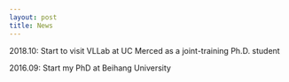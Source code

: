 ```yaml
---
layout: post
title: News
---
```


2018.10:  Start to visit VLLab at UC Merced as a joint-training Ph.D. student

2016.09:  Start my PhD at Beihang University

